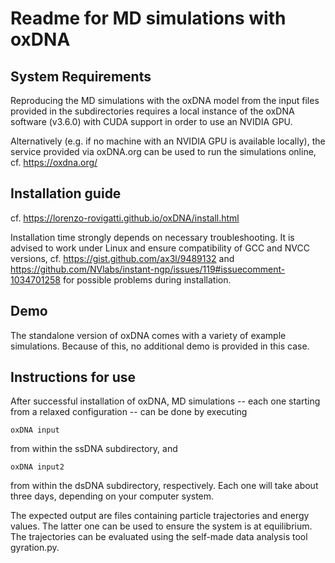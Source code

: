 # Readme for MD simulations with oxDNA



## System Requirements

Reproducing the MD simulations with the oxDNA model from the input files provided in the subdirectories requires a local instance of the oxDNA software (v3.6.0) with CUDA support in order to use an NVIDIA GPU.

Alternatively (e.g. if no machine with an NVIDIA GPU is available locally), the service provided via oxDNA.org can be used to run the simulations online, cf. https://oxdna.org/



## Installation guide

cf. https://lorenzo-rovigatti.github.io/oxDNA/install.html

Installation time strongly depends on necessary troubleshooting. It is advised to work under Linux and ensure compatibility of GCC and NVCC versions, cf. https://gist.github.com/ax3l/9489132 and https://github.com/NVlabs/instant-ngp/issues/119#issuecomment-1034701258 for possible problems during installation.



## Demo

The standalone version of oxDNA comes with a variety of example simulations. Because of this, no additional demo is provided in this case.



## Instructions for use

After successful installation of oxDNA, MD simulations -- each one starting from a relaxed configuration -- can be done by executing
```
oxDNA input
```
from within the ssDNA subdirectory, and
```
oxDNA input2
```
from within the dsDNA subdirectory, respectively. Each one will take about three days, depending on your computer system.

The expected output are files containing particle trajectories and energy values. The latter one can be used to ensure the system is at equilibrium. The trajectories can be evaluated using the self-made data analysis tool gyration.py.
